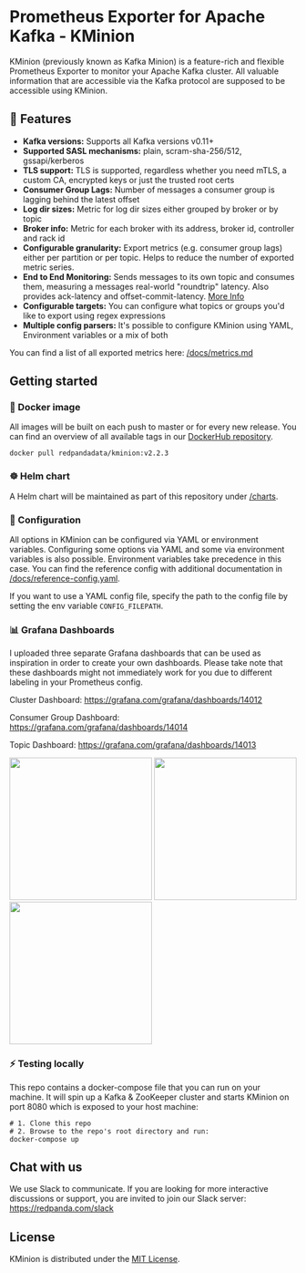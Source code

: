 # Prometheus Exporter for Apache Kafka - KMinion

KMinion (previously known as Kafka Minion) is a feature-rich and flexible Prometheus Exporter to monitor your Apache
Kafka cluster. All valuable information that are accessible via the Kafka protocol are supposed to be accessible using
KMinion.

## 🚀 Features

- **Kafka versions:** Supports all Kafka versions v0.11+
- **Supported SASL mechanisms:** plain, scram-sha-256/512, gssapi/kerberos
- **TLS support:** TLS is supported, regardless whether you need mTLS, a custom CA, encrypted keys or just the trusted
  root certs
- **Consumer Group Lags:** Number of messages a consumer group is lagging behind the latest offset
- **Log dir sizes:** Metric for log dir sizes either grouped by broker or by topic
- **Broker info:** Metric for each broker with its address, broker id, controller and rack id
- **Configurable granularity:** Export metrics (e.g. consumer group lags) either per partition or per topic. Helps to reduce the number of exported metric series.
- **End to End Monitoring:** Sends messages to its own topic and consumes them, measuring a messages real-world "roundtrip" latency. Also provides ack-latency and offset-commit-latency. [More Info](/docs/end-to-end.md)
- **Configurable targets:** You can configure what topics or groups you'd like to export using regex expressions
- **Multiple config parsers:** It's possible to configure KMinion using YAML, Environment variables or a mix of both

You can find a list of all exported metrics here: [/docs/metrics.md](/docs/metrics.md)

## Getting started

### 🐳 Docker image

All images will be built on each push to master or for every new release. You can find an overview of all available tags
in our [DockerHub repository](https://hub.docker.com/r/redpandadata/kminion/tags).

```shell
docker pull redpandadata/kminion:v2.2.3
```

### ☸ Helm chart

A Helm chart will be maintained as part of this repository under [/charts](/charts).

### 🔧 Configuration

All options in KMinion can be configured via YAML or environment variables. Configuring some options via YAML and some
via environment variables is also possible. Environment variables take precedence in this case. You can find the
reference config with additional documentation in [/docs/reference-config.yaml](/docs/reference-config.yaml).

If you want to use a YAML config file, specify the path to the config file by setting the env variable
`CONFIG_FILEPATH`.

### 📊 Grafana Dashboards

I uploaded three separate Grafana dashboards that can be used as inspiration in order to create your own dashboards. Please take note that these dashboards might not immediately work for you due to different labeling in your Prometheus config.

Cluster Dashboard: https://grafana.com/grafana/dashboards/14012

Consumer Group Dashboard: https://grafana.com/grafana/dashboards/14014

Topic Dashboard: https://grafana.com/grafana/dashboards/14013

<p float="left">
  <img src="/docs/screenshots/kminion-cluster.png" width="250" />
  <img src="/docs/screenshots/kminion-groups.png" width="250" /> 
  <img src="/docs/screenshots/kminion-topics.png" width="250" />
</p>

### ⚡ Testing locally

This repo contains a docker-compose file that you can run on your machine. It will spin up a Kafka & ZooKeeper cluster
and starts KMinion on port 8080 which is exposed to your host machine:

```shell
# 1. Clone this repo
# 2. Browse to the repo's root directory and run:
docker-compose up
```

## Chat with us

We use Slack to communicate. If you are looking for more interactive discussions or support, you are invited to join
our Slack server: https://redpanda.com/slack

## License

KMinion is distributed under the [MIT License](https://github.com/cloudhut/kminion/blob/master/LICENSE).
